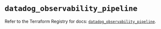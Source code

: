 # `datadog_observability_pipeline`

Refer to the Terraform Registry for docs: [`datadog_observability_pipeline`](https://registry.terraform.io/providers/datadog/datadog/3.60.0/docs/resources/observability_pipeline).
